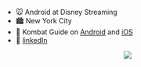 - 🐭 Android at Disney Streaming
- 🏙️ New York City
- 👊 Kombat Guide on [Android](https://play.google.com/store/apps/details?id=com.kombatguide.greeninjalabs.kombat_guide&hl=en) and [iOS](https://apps.apple.com/us/app/kombat-guide/id1473898049)
- 🔗 [linkedIn](https://www.linkedin.com/in/taylor-case/)

<p align="center">
  <img src="https://github-readme-stats.vercel.app/api/top-langs/?username=caseta&layout=compact&theme=github_dark">
</p>
